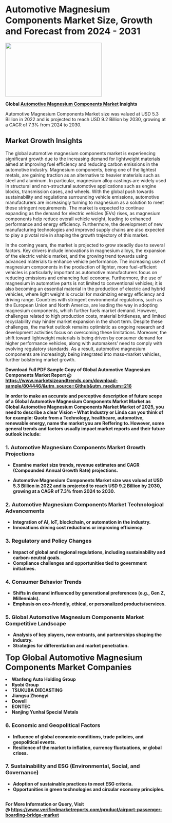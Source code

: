 <H1>Automotive Magnesium Components Market Size, Growth and Forecast from 2024 - 2031</H1><img class="aligncenter size-medium wp-image-584254" src="https://thirdeyenews.in/wp-content/uploads/2024/09/Global-Market-Research-300x168.jpeg" alt="" width="300" height="168" /><p><strong>Global&nbsp;<a href="https://www.marketsizeandtrends.com/download-sample/804446/&amp;utm_source=Github&utm_medium=216">Automotive Magnesium Components Market</a> Insights</strong></p><p>Automotive Magnesium Components Market size was valued at USD 5.3 Billion in 2022 and is projected to reach USD 9.2 Billion by 2030, growing at a CAGR of 7.3% from 2024 to 2030.</p><p><h2>Market Growth Insights</h2> <p>The global automotive magnesium components market is experiencing significant growth due to the increasing demand for lightweight materials aimed at improving fuel efficiency and reducing carbon emissions in the automotive industry. Magnesium components, being one of the lightest metals, are gaining traction as an alternative to heavier materials such as steel and aluminum. In particular, magnesium alloy castings are widely used in structural and non-structural automotive applications such as engine blocks, transmission cases, and wheels. With the global push towards sustainability and regulations surrounding vehicle emissions, automotive manufacturers are increasingly turning to magnesium as a solution to meet these stringent requirements. The market is expected to continue expanding as the demand for electric vehicles (EVs) rises, as magnesium components help reduce overall vehicle weight, leading to enhanced performance and energy efficiency. Furthermore, the development of new manufacturing technologies and improved supply chains are also expected to play a pivotal role in shaping the growth trajectory of this market.</p> <p><strong></strong></p> <p>In the coming years, the market is projected to grow steadily due to several factors. Key drivers include innovations in magnesium alloys, the expansion of the electric vehicle market, and the growing trend towards using advanced materials to enhance vehicle performance. The increasing use of magnesium components in the production of lighter, more fuel-efficient vehicles is particularly important as automotive manufacturers focus on reducing emissions and enhancing fuel economy. Furthermore, the use of magnesium in automotive parts is not limited to conventional vehicles; it is also becoming an essential material in the production of electric and hybrid vehicles, where light weight is crucial for maximizing energy efficiency and driving range. Countries with stringent environmental regulations, such as the European Union and North America, are leading the way in adopting magnesium components, which further fuels market demand. However, challenges related to high production costs, material brittleness, and limited recyclability may hinder market expansion in the short term. Despite these challenges, the market outlook remains optimistic as ongoing research and development activities focus on overcoming these limitations. Moreover, the shift toward lightweight materials is being driven by consumer demand for higher performance vehicles, along with automakers’ need to comply with evolving regulatory standards. As a result, automotive magnesium components are increasingly being integrated into mass-market vehicles, further bolstering market growth.</p> <p><strong></p><p><span class=""><strong>Download Full PDF Sample Copy of Global Automotive Magnesium Components Market Report</strong> @ <a href="https://www.marketsizeandtrends.com/download-sample/804446/&amp;utm_source=Github&utm_medium=216" target="_blank">https://www.marketsizeandtrends.com/download-sample/804446/&amp;utm_source=Github&utm_medium=216</a></span></p><p>In order to make an accurate and perceptive description of future scope of a Global&nbsp;Automotive Magnesium Components Market Market as Global&nbsp;Automotive Magnesium Components Market Market of 2025, you need to describe a clear Vision &ndash; What Industry or Linda can you think of for example: Quote from a Technology, healthcare, automotive, renewable energy, name the market you are Reffering to. However, some general trends and factors usually impact market reports and their future outlook include:</p><h3>1.&nbsp;<strong>Automotive Magnesium Components Market Growth Projections</strong></h3><ul><li>Examine market size trends, revenue estimates and CAGR (Compounded Annual Growth Rate) projections.</li><li><p>Automotive Magnesium Components Market size was valued at USD 5.3 Billion in 2022 and is projected to reach USD 9.2 Billion by 2030, growing at a CAGR of 7.3% from 2024 to 2030.</p></li></ul><h3>2.&nbsp;<strong>Automotive Magnesium Components Market Technological Advancements</strong></h3><ul><li>Integration of AI, IoT, blockchain, or automation in the industry.</li><li>Innovations driving cost reductions or improving efficiency.</li></ul><h3>3.&nbsp;<strong>Regulatory and Policy Changes</strong></h3><ul><li>Impact of global and regional regulations, including sustainability and carbon-neutral goals.</li><li>Compliance challenges and opportunities tied to government initiatives.</li></ul><h3>4.&nbsp;<strong>Consumer Behavior Trends</strong></h3><ul><li>Shifts in demand influenced by generational preferences (e.g., Gen Z, Millennials).</li><li>Emphasis on eco-friendly, ethical, or personalized products/services.</li></ul><h3>5.&nbsp;<strong>Global Automotive Magnesium Components Market Competitive Landscape</strong></h3><ul><li>Analysis of key players, new entrants, and partnerships shaping the industry.</li><li>Strategies for differentiation and market penetration.</li></ul><p data-pm-slice="1 1 []"><span style="color: inherit; font-family: inherit; font-size: 25px;">Top Global Automotive Magnesium Components Market Companies</span></p><div class="" data-test-id=""><p><li>Wanfeng Auto Holding Group</li><li> Ryobi Group</li><li> TSUKUBA DIECASTING</li><li> Jiangsu Zhongyi</li><li> Dowell</li><li> EONTEC</li><li> Nanjing Yunhai Special Metals</li></p></div><h3>6.&nbsp;<strong>Economic and Geopolitical Factors</strong></h3><ul><li>Influence of global economic conditions, trade policies, and geopolitical events.</li><li>Resilience of the market to inflation, currency fluctuations, or global crises.</li></ul><h3>7.&nbsp;<strong>Sustainability and ESG (Environmental, Social, and Governance)</strong></h3><ul><li>Adoption of sustainable practices to meet ESG criteria.</li><li>Opportunities in green technologies and circular economy principles.</li></ul><h2><strong style="font-size: 14px;">For More Information or Query, Visit @&nbsp;</strong><a style="background-color: #ffffff; font-size: 14px;" href="https://www.marketsizeandtrends.com/report/automotive-magnesium-components-market/" target="_blank">https://www.verifiedmarketreports.com/product/airport-passenger-boarding-bridge-market</a></h2>
